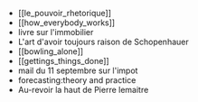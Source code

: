 - [[le_pouvoir_rhetorique]]
- [[how_everybody_works]]
- livre sur l'immobilier 
- L'art d'avoir toujours raison de Schopenhauer 
- [[bowling_alone]]
- [[gettings_things_done]]
- mail du 11 septembre sur l'impot 
- forecasting:theory and practice 
- Au-revoir la haut de Pierre lemaitre 
